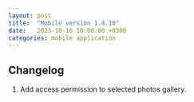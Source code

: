 ```yaml
---
layout: post
title:  "Mobile version 1.4.10"
date:   2023-10-16 10:00:00 +0300
categories: mobile application
---
```


Changelog
---
1. Add access permission to selected photos gallery.

